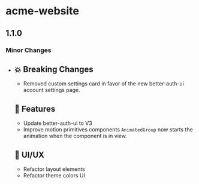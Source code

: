 # acme-website

## 1.1.0

### Minor Changes

- ## 💥 Breaking Changes
  - Removed custom settings card in favor of the new better-auth-ui account settings page.

  ## 🚀 Features
  - Update better-auth-ui to V3
  - Improve motion primitives components `AnimatedGroup` now starts the animation when the component is in view.

  ## 🎨 UI/UX
  - Refactor layout elements
  - Refactor theme colors UI
